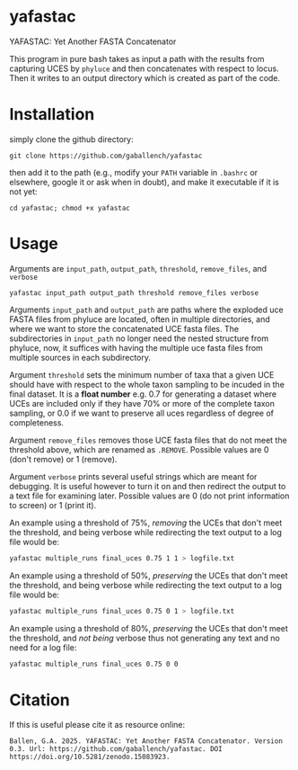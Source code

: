 # yafastac
YAFASTAC: Yet Another FASTA Concatenator

This program in pure bash takes as input a path with the results from capturing UCES by `phyluce` and then concatenates with respect to locus. Then it writes to an output directory which is created as part of the code.                                                                               

# Installation

simply clone the github directory:                                                                                                

```
git clone https://github.com/gaballench/yafastac                                                                                              
```

then add it to the path (e.g., modify your `PATH` variable in `.bashrc` or elsewhere, google it or ask when in doubt), and make it executable if it is not yet:                                                                               
```
cd yafastac; chmod +x yafastac                                                                                                                  
```

# Usage

Arguments are `input_path`, `output_path`, `threshold`, `remove_files`, and `verbose`

```
yafastac input_path output_path threshold remove_files verbose
```


Arguments `input_path` and `output_path` are paths where the exploded uce FASTA files from phyluce are located, often in multiple directories, and where we want to store the concatenated UCE fasta files. The subdirectories in `input_path` no longer need the nested structure from phyluce, now, it suffices with having the multiple uce fasta files from multiple sources in each subdirectory.

Argument `threshold` sets the minimum number of taxa that a given UCE should have with respect to the whole taxon sampling to be incuded in the final dataset. It is a **float number** e.g. 0.7 for generating a dataset where UCEs are included only if they have 70% or more of the complete taxon sampling, or 0.0 if we want to preserve all uces regardless of degree of completeness.

Argument `remove_files` removes those UCE fasta files that do not meet the threshold above, which are renamed as `.REMOVE`. Possible values are 0 (don't remove) or 1 (remove).

Argument `verbose` prints several useful strings which are meant for debugging. It is useful however to turn it on and then redirect the output to a text file for examining later. Possible values are 0 (do not print information to screen) or 1 (print it).

An example using a threshold of 75%, _removing_ the UCEs that don't meet the threshold, and being verbose while redirecting the text output to a log file would be:

```bash
yafastac multiple_runs final_uces 0.75 1 1 > logfile.txt
```

An example using a threshold of 50%, _preserving_ the UCEs that don't meet the threshold, and being verbose while redirecting the text output to a log file would be:

```bash
yafastac multiple_runs final_uces 0.75 0 1 > logfile.txt
```

An example using a threshold of 80%, _preserving_ the UCEs that don't meet the threshold, and _not being_ verbose thus not generating any text and no need for a log file:

```bash
yafastac multiple_runs final_uces 0.75 0 0
```

# Citation

If this is useful please cite it as resource online:

```
Ballen, G.A. 2025. YAFASTAC: Yet Another FASTA Concatenator. Version 0.3. Url: https://github.com/gaballench/yafastac. DOI https://doi.org/10.5281/zenodo.15083923.
```
